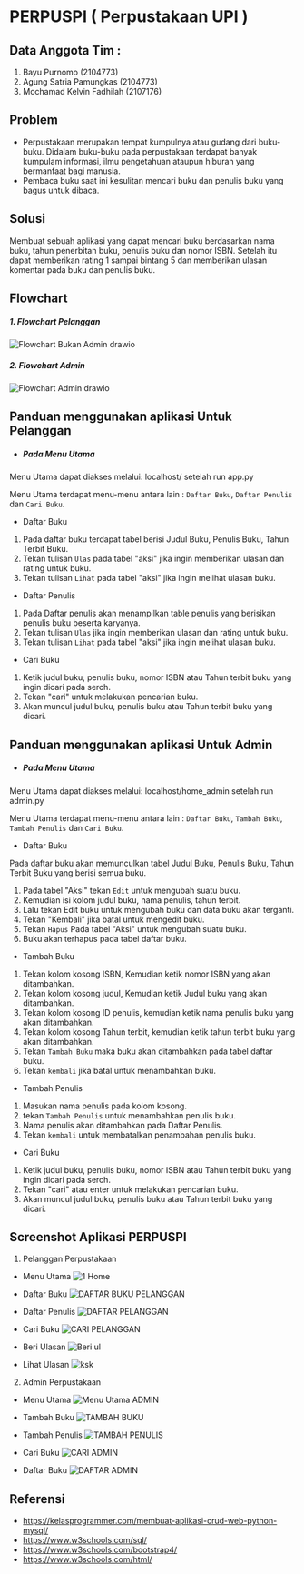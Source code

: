 # PERPUSPI ( Perpustakaan UPI )

## Data Anggota Tim  :
1. Bayu Purnomo (2104773)
2. Agung Satria Pamungkas (2104773)
3. Mochamad Kelvin Fadhilah (2107176)

## Problem 
- Perpustakaan merupakan tempat kumpulnya atau gudang dari buku-buku. Didalam buku-buku pada perpustakaan terdapat banyak kumpulam informasi, ilmu pengetahuan ataupun hiburan yang bermanfaat bagi manusia.
- Pembaca buku saat ini kesulitan mencari buku dan penulis buku yang bagus untuk dibaca.
## Solusi
Membuat sebuah aplikasi yang dapat mencari buku berdasarkan nama buku, tahun penerbitan buku, penulis buku dan nomor ISBN. Setelah itu dapat memberikan rating 1 sampai bintang 5 dan memberikan ulasan komentar pada buku dan penulis buku.

## Flowchart
##### 1. Flowchart Pelanggan
![Flowchart Bukan Admin drawio](https://user-images.githubusercontent.com/107309841/173193829-199fd297-9f7f-447a-a413-90f84d8978f4.png)


##### 2. Flowchart Admin
![Flowchart Admin drawio](https://user-images.githubusercontent.com/107309841/173193845-ce09ace6-dcb4-4fe3-9823-27b7e42aefd1.png)


## Panduan menggunakan aplikasi Untuk Pelanggan
- ##### Pada Menu Utama
Menu Utama dapat diakses melalui: localhost/ setelah run app.py

Menu Utama terdapat menu-menu antara lain : `Daftar Buku`, `Daftar Penulis` dan `Cari Buku`. 
- Daftar Buku
1. Pada daftar buku terdapat tabel berisi Judul Buku, Penulis Buku, Tahun Terbit Buku.
2. Tekan tulisan `Ulas` pada tabel "aksi" jika ingin memberikan ulasan dan rating untuk buku.
3. Tekan tulisan `Lihat` pada tabel "aksi" jika ingin melihat ulasan buku.

- Daftar Penulis
1. Pada Daftar penulis akan menampilkan table penulis yang berisikan penulis buku beserta karyanya.
2. Tekan tulisan `Ulas` jika ingin memberikan ulasan dan rating untuk buku.
3. Tekan tulisan `Lihat` pada tabel "aksi" jika ingin melihat ulasan buku.

- Cari Buku
1. Ketik judul buku, penulis buku, nomor ISBN atau Tahun terbit buku yang ingin dicari pada serch.
2. Tekan "cari" untuk melakukan pencarian buku.
3. Akan muncul judul buku, penulis buku atau Tahun terbit buku yang dicari.

## Panduan menggunakan aplikasi Untuk Admin
- ##### Pada Menu Utama
Menu Utama dapat diakses melalui: localhost/home_admin setelah run admin.py

Menu Utama terdapat menu-menu antara lain : `Daftar Buku`, `Tambah Buku`, `Tambah Penulis` dan `Cari Buku`.

- Daftar Buku

Pada daftar buku akan memunculkan tabel Judul Buku, Penulis Buku, Tahun Terbit Buku yang berisi semua buku.
1. Pada tabel "Aksi" tekan `Edit` untuk mengubah suatu buku.
2. Kemudian isi kolom judul buku, nama penulis, tahun terbit.
3. Lalu tekan Edit buku untuk mengubah buku dan data buku akan terganti.
4. Tekan "Kembali" jika batal untuk mengedit buku.
5. Tekan `Hapus` Pada tabel "Aksi" untuk mengubah suatu buku.
6. Buku akan terhapus pada tabel daftar buku.

- Tambah Buku
1. Tekan kolom kosong ISBN, Kemudian ketik nomor ISBN yang akan ditambahkan.
2. Tekan kolom kosong judul, Kemudian ketik Judul buku yang akan ditambahkan.
3. Tekan kolom kosong ID penulis, kemudian ketik nama penulis buku yang akan ditambahkan.
4. Tekan kolom kosong Tahun terbit, kemudian ketik tahun terbit buku yang akan ditambahkan.
5. Tekan `Tambah Buku` maka buku akan ditambahkan pada tabel daftar buku.
6. Tekan `kembali` jika batal untuk menambahkan buku.

- Tambah Penulis
1. Masukan nama penulis pada kolom kosong.
2. tekan `Tambah Penulis` untuk menambahkan penulis buku.
3. Nama penulis akan ditambahkan pada Daftar Penulis.
4. Tekan `kembali` untuk membatalkan penambahan penulis buku.

- Cari Buku
1. Ketik judul buku, penulis buku, nomor ISBN atau Tahun terbit buku yang ingin dicari pada serch.
2. Tekan "cari" atau enter untuk melakukan pencarian buku.
3. Akan muncul judul buku, penulis buku atau Tahun terbit buku yang dicari.

## Screenshot Aplikasi PERPUSPI
1. Pelanggan Perpustakaan
- Menu Utama
![1  Home](https://user-images.githubusercontent.com/107309841/173196479-ec89d1f2-4b14-4c7c-b047-842174c0a6fe.png)

- Daftar Buku
![DAFTAR BUKU PELANGGAN](https://user-images.githubusercontent.com/107309841/173196380-d7e18014-a2ee-4649-b128-b05f6bc6f9f1.jpeg)

- Daftar Penulis
![DAFTAR PELANGGAN](https://user-images.githubusercontent.com/107309841/173196403-e5d8254d-ff3b-4401-afc7-e71b6ec24225.jpeg)

- Cari Buku
![CARI PELANGGAN](https://user-images.githubusercontent.com/107309841/173196469-dd1e230c-75d3-406a-8887-b56993fdc7f4.jpeg)

- Beri Ulasan
![Beri ul](https://user-images.githubusercontent.com/107309841/173196644-43d3c398-aa58-47db-90d8-99bd6cb76892.jpeg)

- Lihat Ulasan
![ksk](https://user-images.githubusercontent.com/107309841/173196658-10dfc1b0-337b-4bad-97a6-0113bdb24f19.jpeg)

2. Admin Perpustakaan
- Menu Utama
![Menu Utama ADMIN](https://user-images.githubusercontent.com/107309841/173196291-4522d59d-3d30-40da-8781-530d75a21982.jpeg)

- Tambah Buku
![TAMBAH BUKU](https://user-images.githubusercontent.com/107309841/173196328-3d3d3590-70cd-4ae1-8e70-5d83b1797b56.jpeg)

- Tambah Penulis
![TAMBAH PENULIS](https://user-images.githubusercontent.com/107309841/173196361-13b8ef2f-617e-40c4-9dea-1b34710224f3.jpeg)

- Cari Buku
![CARI ADMIN](https://user-images.githubusercontent.com/107309841/173196448-ebf0c4f5-6564-4eaa-b2e7-76fa056939fe.jpeg)

- Daftar Buku
![DAFTAR ADMIN](https://user-images.githubusercontent.com/107309841/173196435-fa3f6796-affe-4e44-89ec-2c11f3bf258a.jpeg)


## Referensi
- https://kelasprogrammer.com/membuat-aplikasi-crud-web-python-mysql/
- https://www.w3schools.com/sql/
- https://www.w3schools.com/bootstrap4/
- https://www.w3schools.com/html/

